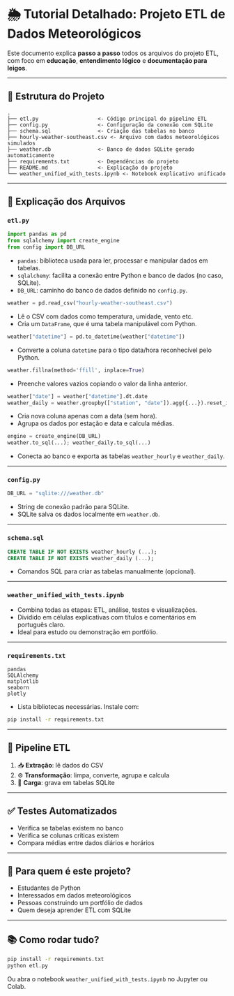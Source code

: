 # 🌦️ Tutorial Detalhado: Projeto ETL de Dados Meteorológicos

Este documento explica **passo a passo** todos os arquivos do projeto ETL, com foco em **educação**, **entendimento lógico** e **documentação para leigos**.

---

## 📁 Estrutura do Projeto

```
.
├── etl.py                   <- Código principal do pipeline ETL
├── config.py                <- Configuração da conexão com SQLite
├── schema.sql               <- Criação das tabelas no banco
├── hourly-weather-southeast.csv <- Arquivo com dados meteorológicos simulados
├── weather.db               <- Banco de dados SQLite gerado automaticamente
├── requirements.txt         <- Dependências do projeto
├── README.md                <- Explicação do projeto
└── weather_unified_with_tests.ipynb <- Notebook explicativo unificado
```

---

## 📜 Explicação dos Arquivos

### `etl.py`

```python
import pandas as pd
from sqlalchemy import create_engine
from config import DB_URL
```
- `pandas`: biblioteca usada para ler, processar e manipular dados em tabelas.
- `sqlalchemy`: facilita a conexão entre Python e banco de dados (no caso, SQLite).
- `DB_URL`: caminho do banco de dados definido no `config.py`.

```python
weather = pd.read_csv("hourly-weather-southeast.csv")
```
- Lê o CSV com dados como temperatura, umidade, vento etc.
- Cria um `DataFrame`, que é uma tabela manipulável com Python.

```python
weather["datetime"] = pd.to_datetime(weather["datetime"])
```
- Converte a coluna `datetime` para o tipo data/hora reconhecível pelo Python.

```python
weather.fillna(method='ffill', inplace=True)
```
- Preenche valores vazios copiando o valor da linha anterior.

```python
weather["date"] = weather["datetime"].dt.date
weather_daily = weather.groupby(["station", "date"]).agg({...}).reset_index()
```
- Cria nova coluna apenas com a data (sem hora).
- Agrupa os dados por estação e data e calcula médias.

```python
engine = create_engine(DB_URL)
weather.to_sql(...); weather_daily.to_sql(...)
```
- Conecta ao banco e exporta as tabelas `weather_hourly` e `weather_daily`.

---

### `config.py`

```python
DB_URL = "sqlite:///weather.db"
```
- String de conexão padrão para SQLite.
- SQLite salva os dados localmente em `weather.db`.

---

### `schema.sql`

```sql
CREATE TABLE IF NOT EXISTS weather_hourly (...);
CREATE TABLE IF NOT EXISTS weather_daily (...);
```
- Comandos SQL para criar as tabelas manualmente (opcional).

---

### `weather_unified_with_tests.ipynb`

- Combina todas as etapas: ETL, análise, testes e visualizações.
- Dividido em células explicativas com títulos e comentários em português claro.
- Ideal para estudo ou demonstração em portfólio.

---

### `requirements.txt`

```
pandas
SQLAlchemy
matplotlib
seaborn
plotly
```
- Lista bibliotecas necessárias. Instale com:
```bash
pip install -r requirements.txt
```

---

## 🔁 Pipeline ETL

1. 📥 **Extração**: lê dados do CSV
2. ⚙️ **Transformação**: limpa, converte, agrupa e calcula
3. 💾 **Carga**: grava em tabelas SQLite

---

## ✅ Testes Automatizados

- Verifica se tabelas existem no banco
- Verifica se colunas críticas existem
- Compara médias entre dados diários e horários

---

## 👤 Para quem é este projeto?

- Estudantes de Python
- Interessados em dados meteorológicos
- Pessoas construindo um portfólio de dados
- Quem deseja aprender ETL com SQLite

---

## 📚 Como rodar tudo?

```bash
pip install -r requirements.txt
python etl.py
```

Ou abra o notebook `weather_unified_with_tests.ipynb` no Jupyter ou Colab.
